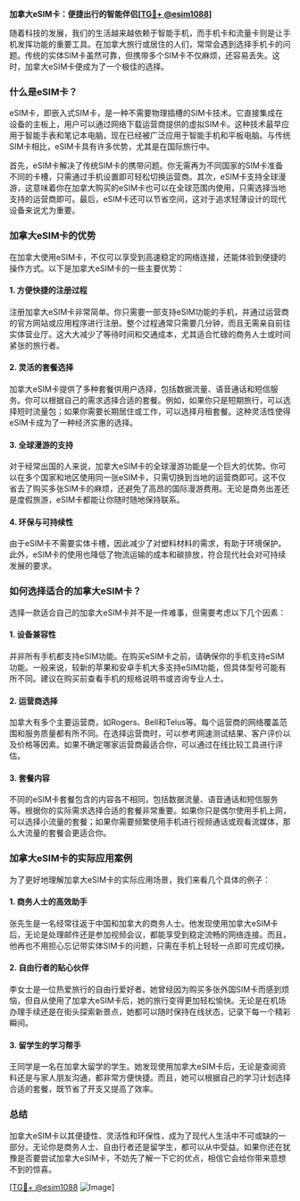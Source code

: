 **加拿大eSIM卡：便捷出行的智能伴侣[[TG💪+ @esim1088](https://t.me/s/esim1088)]**

随着科技的发展，我们的生活越来越依赖于智能手机，而手机卡和流量卡则是让手机发挥功能的重要工具。在加拿大旅行或居住的人们，常常会遇到选择手机卡的问题。传统的实体SIM卡虽然可靠，但携带多个SIM卡不仅麻烦，还容易丢失。这时，加拿大eSIM卡便成为了一个极佳的选择。

### 什么是eSIM卡？

eSIM卡，即嵌入式SIM卡，是一种不需要物理插槽的SIM卡技术。它直接集成在设备的主板上，用户可以通过网络下载运营商提供的虚拟SIM卡。这种技术最早应用于智能手表和笔记本电脑，现在已经被广泛应用于智能手机和平板电脑。与传统SIM卡相比，eSIM卡具有许多优势，尤其是在国际旅行中。

首先，eSIM卡解决了传统SIM卡的携带问题。你无需再为不同国家的SIM卡准备不同的卡槽，只需通过手机设置即可轻松切换运营商。其次，eSIM卡支持全球漫游，这意味着你在加拿大购买的eSIM卡也可以在全球范围内使用，只需选择当地支持的运营商即可。最后，eSIM卡还可以节省空间，这对于追求轻薄设计的现代设备来说尤为重要。

### 加拿大eSIM卡的优势

在加拿大使用eSIM卡，不仅可以享受到高速稳定的网络连接，还能体验到便捷的操作方式。以下是加拿大eSIM卡的一些主要优势：

#### 1. **方便快捷的注册过程**

注册加拿大eSIM卡非常简单。你只需要一部支持eSIM功能的手机，并通过运营商的官方网站或应用程序进行注册。整个过程通常只需要几分钟，而且无需亲自前往实体营业厅。这大大减少了等待时间和交通成本，尤其适合忙碌的商务人士或时间紧张的旅行者。

#### 2. **灵活的套餐选择**

加拿大eSIM卡提供了多种套餐供用户选择，包括数据流量、语音通话和短信服务。你可以根据自己的需求选择合适的套餐。例如，如果你只是短期旅行，可以选择短时流量包；如果你需要长期居住或工作，可以选择月租套餐。这种灵活性使得eSIM卡成为了一种经济实惠的选择。

#### 3. **全球漫游的支持**

对于经常出国的人来说，加拿大eSIM卡的全球漫游功能是一个巨大的优势。你可以在多个国家和地区使用同一张eSIM卡，只需切换到当地的运营商即可。这不仅省去了购买多张SIM卡的麻烦，还避免了高昂的国际漫游费用。无论是商务出差还是度假旅游，eSIM卡都能让你随时随地保持联系。

#### 4. **环保与可持续性**

由于eSIM卡不需要实体卡槽，因此减少了对塑料材料的需求，有助于环境保护。此外，eSIM卡的使用也降低了物流运输的成本和碳排放，符合现代社会对可持续发展的要求。

### 如何选择适合的加拿大eSIM卡？

选择一款适合自己的加拿大eSIM卡并不是一件难事，但需要考虑以下几个因素：

#### 1. **设备兼容性**

并非所有手机都支持eSIM功能。在购买eSIM卡之前，请确保你的手机支持eSIM功能。一般来说，较新的苹果和安卓手机大多支持eSIM功能，但具体型号可能有所不同。建议在购买前查看手机的规格说明书或咨询专业人士。

#### 2. **运营商选择**

加拿大有多个主要运营商，如Rogers、Bell和Telus等。每个运营商的网络覆盖范围和服务质量都有所不同。在选择运营商时，可以参考网速测试结果、客户评价以及价格等因素。如果不确定哪家运营商最适合你，可以通过在线比较工具进行评估。

#### 3. **套餐内容**

不同的eSIM卡套餐包含的内容各不相同，包括数据流量、语音通话和短信服务等。根据你的实际需求选择合适的套餐非常重要。如果你只是偶尔使用手机上网，可以选择小流量的套餐；如果你需要频繁使用手机进行视频通话或观看流媒体，那么大流量的套餐会更适合你。

### 加拿大eSIM卡的实际应用案例

为了更好地理解加拿大eSIM卡的实际应用场景，我们来看几个具体的例子：

#### 1. **商务人士的高效助手**

张先生是一名经常往返于中国和加拿大的商务人士。他发现使用加拿大eSIM卡后，无论是处理邮件还是参加视频会议，都能享受到稳定流畅的网络连接。而且，他再也不用担心忘记带实体SIM卡的问题，只需在手机上轻轻一点即可完成切换。

#### 2. **自由行者的贴心伙伴**

李女士是一位热爱旅行的自由行爱好者。她曾经因为购买多张外国SIM卡而感到烦恼，但自从使用了加拿大eSIM卡后，她的旅行变得更加轻松愉快。无论是在机场办理手续还是在街头探索新景点，她都可以随时保持在线状态，记录下每一个精彩瞬间。

#### 3. **留学生的学习帮手**

王同学是一名在加拿大留学的学生。她发现使用加拿大eSIM卡后，无论是查阅资料还是与家人朋友沟通，都非常方便快捷。而且，她可以根据自己的学习计划选择合适的套餐，既节省了开支又提高了效率。

### 总结

加拿大eSIM卡以其便捷性、灵活性和环保性，成为了现代人生活中不可或缺的一部分。无论你是商务人士、自由行者还是留学生，都可以从中受益。如果你还在犹豫是否要尝试加拿大eSIM卡，不妨先了解一下它的优点，相信它会给你带来意想不到的惊喜。

[[TG💪+ @esim1088](https://t.me/s/esim1088) ![Image](https://i.postimg.cc/4NQfJmqS/Snipaste-2025-05-13-00-14-12.png)]